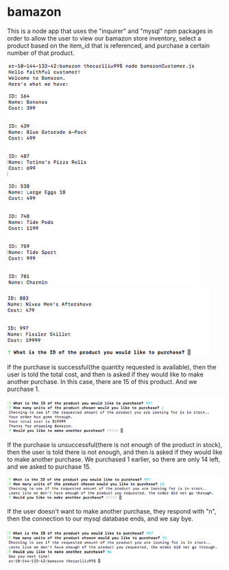 # bamazon

This is a node app that uses the "inquirer" and "mysql" npm packages in order to allow the user to view our bamazon store inventory, select a product based on the item_id that is referenced, and purchase a certain number of that product.

![img](https://github.com/thecarlliu/bamazon/blob/master/imgs/img1.png)
![img](https://github.com/thecarlliu/bamazon/blob/master/imgs/img2.png)

If the purchase is successful(the quantity requested is available), then the user is told the total cost, and then is asked if they would like to make another purchase. In this case, there are 15 of this product. And we purchase 1.

![img](https://github.com/thecarlliu/bamazon/blob/master/imgs/img3.png)

If the purchase is unsuccessful(there is not enough of the product in stock), then the user is told there is not enough, and then is asked if they would like to make another purchase. We purchased 1 earlier, so there are only 14 left, and we asked to purchase 15.

![img](https://github.com/thecarlliu/bamazon/blob/master/imgs/img4.png)

If the user doesn't want to make another purchase, they respond with "n", then the connection to our mysql database ends, and we say bye.

![img](https://github.com/thecarlliu/bamazon/blob/master/imgs/img5.png)
